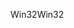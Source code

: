 <span data-ttu-id="88fcb-101">Win32</span><span class="sxs-lookup"><span data-stu-id="88fcb-101">Win32</span></span>
